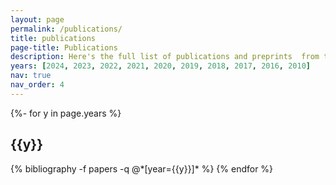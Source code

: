 ```yaml
---
layout: page
permalink: /publications/
title: publications
page-title: Publications
description: Here's the full list of publications and preprints  from the lab
years: [2024, 2023, 2022, 2021, 2020, 2019, 2018, 2017, 2016, 2010]
nav: true
nav_order: 4
---
```

<!-- _pages/publications.md -->
<div class="publications">

{%- for y in page.years %}
  <h2 class="year">{{y}}</h2>
  {% bibliography -f papers -q @*[year={{y}}]* %}
{% endfor %}

</div>
